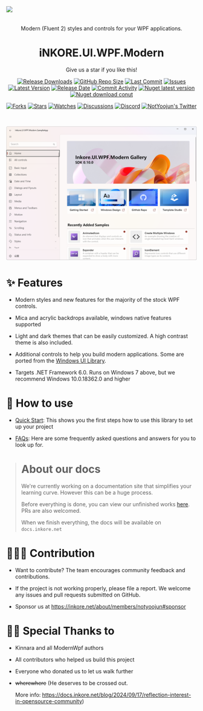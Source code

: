 <a href="https://docs.inkore.net/ui-wpf-modern/introduction">
  <img src="https://github.com/iNKORE-NET/UI.WPF.Modern/blob/main/assets/images/banners/UI.WPF.Modern_Main_1280w.png?raw=true">
</a>

<br>
<br>
<p align="center">Modern (Fluent 2) styles and controls for your WPF applications.</p>

<h1 align="center">
  iNKORE.UI.WPF.Modern
</h1>

<p align="center">Give us a star if you like this!</p>

<p align="center">
  <a href="https://github.com/iNKORE-NET/UI.WPF.Modern/releases"><img src="https://img.shields.io/github/downloads/iNKORE-NET/UI.WPF.Modern/total?color=%239F7AEA" alt="Release Downloads"></a>
  <a href="#"><img src="https://img.shields.io/github/repo-size/iNKORE-NET/UI.WPF.Modern?color=6882C4" alt="GitHub Repo Size"></a>
  <a href="#"><img src="https://img.shields.io/github/last-commit/iNKORE-NET/UI.WPF.Modern?color=%23638e66" alt="Last Commit"></a>
  <a href="#"><img src="https://img.shields.io/github/issues/iNKORE-NET/UI.WPF.Modern?color=f76642" alt="Issues"></a>
  <a href="#"><img src="https://img.shields.io/github/v/release/iNKORE-NET/UI.WPF.Modern?color=%4CF4A8B4" alt="Latest Version"></a>
  <a href="#"><img src="https://img.shields.io/github/release-date/iNKORE-NET/UI.WPF.Modern?color=%23b0a3e8" alt="Release Date"></a>
  <a href="https://github.com/iNKORE-NET/UI.WPF.Modern/commits/"><img src="https://img.shields.io/github/commit-activity/m/iNKORE-NET/UI.WPF.Modern" alt="Commit Activity"></a>
  <a href="https://www.nuget.org/packages/iNKORE.UI.WPF.Modern"><img src="https://img.shields.io/nuget/v/iNKORE.UI.WPF.Modern?color=blue&logo=nuget" alt="Nuget latest version"></a>
  <a href="https://www.nuget.org/packages/iNKORE.UI.WPF.Modern"><img src="https://img.shields.io/nuget/dt/iNKORE.UI.WPF.Modern?color=blue&logo=nuget" alt="Nuget download conut"></a>
</p>

<p align="center">
  <a href="https://github.com/iNKORE-NET/UI.WPF.Modern/network/members"><img src="https://img.shields.io/github/forks/iNKORE-NET/UI.WPF.Modern?style=social" alt="Forks"></a>
  <a href="https://github.com/iNKORE-NET/UI.WPF.Modern/stargazers"><img src="https://img.shields.io/github/stars/iNKORE-NET/UI.WPF.Modern?style=social" alt="Stars"></a>
  <a href="https://github.com/iNKORE-NET/UI.WPF.Modern/watchers"><img src="https://img.shields.io/github/watchers/iNKORE-NET/UI.WPF.Modern?style=social" alt="Watches"></a>
  <a href="https://github.com/iNKORE-NET/UI.WPF.Modern/discussions"><img src="https://img.shields.io/github/discussions/iNKORE-NET/UI.WPF.Modern?style=social" alt="Discussions"></a>
  <a href="https://discord.gg/m6NPNVk4bs"><img src="https://img.shields.io/discord/1092738458805608561?style=social&label=Discord&logo=discord" alt="Discord"></a>
  <a href="https://twitter.com/NotYoojun"><img src="https://img.shields.io/twitter/follow/NotYoojun?style=social" alt="NotYoojun's Twitter"></a>
</p>

<br>
  
  ![Home of the Gallery (Light theme)](docs/images/screenshot_home.png "Home of the Gallery (Light theme)")

# ✨ Features

-   Modern styles and new features for the majority of the stock WPF controls.
-   Mica and acrylic backdrops available, windows native features supported

-   Light and dark themes that can be easily customized. A high contrast theme is also included.

-   Additional controls to help you build modern applications. Some are ported from the [Windows UI Library](https://github.com/microsoft/microsoft-ui-xaml).

-   Targets .NET Framework 6.0. Runs on Windows 7 above, but we recommend Windows 10.0.18362.0 and higher

# 🤔 How to use

-   [Quick Start](https://github.com/iNKORE-NET/Documentation/blob/main/data/docs/ui.wpf.modern/02.%23%20onboarding/index.en-US.mdx): This shows you the first steps how to use this library to set up your project

-   [FAQs](https://github.com/iNKORE-NET/UI.WPF.Modern/blob/main/docs/FAQs.md): Here are some frequently asked questions and answers for you to look up for.

> # About our docs
>
> We're currently working on a documentation site that simplifies your learning curve. However this can be a huge process.
>
> Before everything is done, you can view our unfinished works [here](https://github.com/iNKORE-NET/Documentation). PRs are also welcomed.
>
> When we finish everything, the docs will be available on `docs.inkore.net`

# 🙋🏻‍♂️ Contribution

-   Want to contribute? The team encourages community feedback and contributions.

-   If the project is not working properly, please file a report. We welcome any issues and pull requests submitted on GitHub.

-   Sponsor us at https://inkore.net/about/members/notyoojun#sponsor

# 🙏🏻 Special Thanks to

- Kinnara and all ModernWpf authors

- All contributors who helped us build this project

- Everyone who donated us to let us walk further

- ~~wherewhere~~ (He deserves to be crossed out.

  More info: https://docs.inkore.net/blog/2024/09/17/reflection-interest-in-opensource-community)

